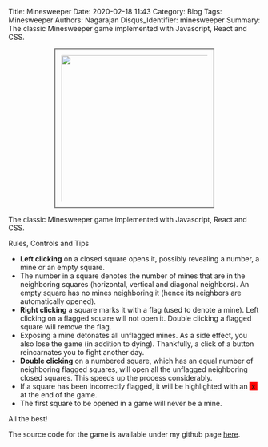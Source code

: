 Title: Minesweeper
Date: 2020-02-18 11:43
Category: Blog
Tags: Minesweeper
Authors: Nagarajan
Disqus_Identifier: minesweeper
Summary: The classic Minesweeper game implemented with Javascript, React and CSS. <br /> <div style="display: flex; justify-content: center"><img style="width: 320px; border: 2px solid gray; padding: 12px; box-sizing: border-box" src="/images/Minesweeper screenshot.webp" /></div>


The classic Minesweeper game implemented with Javascript, React and CSS.

<div id="minesweeper"></div>

Rules, Controls and Tips

- **Left clicking** on a closed square opens it, possibly revealing a number, a mine or an empty square.
- The number in a square denotes the number of mines that are in the neighboring squares (horizontal, vertical and diagonal neighbors). An empty square has no mines neighboring it (hence its neighbors are automatically opened).
- **Right clicking** a square marks it with a flag (used to denote a mine). Left clicking on a flagged square will not open it. Double clicking a flagged square will remove the flag.
- Exposing a mine detonates all unflagged mines. As a side effect, you also lose the game (in addition to dying). Thankfully, a click of a button reincarnates you to fight another day.
- **Double clicking** on a numbered square, which has an equal number of neighboring flagged squares, will open all the unflagged neighboring closed squares. This speeds up the process considerably.
- If a square has been incorrectly flagged, it will be highlighted with an <span style="background-color: red">&nbsp;x&nbsp;</span> at the end of the game.
- The first square to be opened in a game will never be a mine.

All the best!

The source code for the game is available under my github page [here](https://github.com/nagarajan/motleytechpy3/blob/master/content/js/minesweeper/app.js).

<link rel="stylesheet" href="/css/minesweeper/app.css">

<script src="/js/react.production.min.js"></script>
<script src="/js/react-dom.production.min.js"></script>

<!-- Uncomment lines below to make changes-->
<!-- <script src="/js/babel.min.js"></script>
<script type="text/babel" src="/js/minesweeper/app.js"></script> -->

<!-- Comment the line below to make changes-->
<script src="/js/minesweeper/app-transpiled.js"></script>
